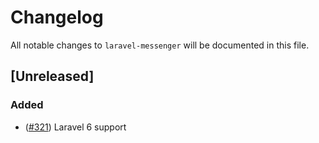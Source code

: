 # Changelog

All notable changes to `laravel-messenger` will be documented in this file.

## [Unreleased]

### Added

- ([#321](https://github.com/cmgmyr/laravel-messenger/pull/321)) Laravel 6 support
